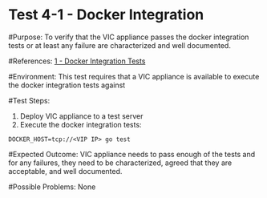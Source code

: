 Test 4-1 - Docker Integration
=======

#Purpose:
To verify that the VIC appliance passes the docker integration tests or at least any failure are characterized and well documented.

#References:
[1 - Docker Integration Tests](https://docs.docker.com/opensource/project/test-and-docs/)

#Environment:
This test requires that a VIC appliance is available to execute the docker integration tests against

#Test Steps:
1. Deploy VIC appliance to a test server
2. Execute the docker integration tests:  
```
DOCKER_HOST=tcp://<VIP IP> go test
```

#Expected Outcome:
VIC appliance needs to pass enough of the tests and for any failures, they need to be characterized, agreed that they are acceptable, and well documented.

#Possible Problems:
None